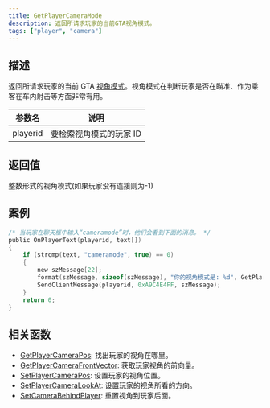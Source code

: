 ```yaml
---
title: GetPlayerCameraMode
description: 返回所请求玩家的当前GTA视角模式。
tags: ["player", "camera"]
---
```


<VersionWarnCN version='SA-MP 0.3c R3' />

## 描述

返回所请求玩家的当前 GTA [视角模式](../resources/cameramodes)。视角模式在判断玩家是否在瞄准、作为乘客在车内射击等方面非常有用。

| 参数名   | 说明                    |
| -------- | ----------------------- |
| playerid | 要检索视角模式的玩家 ID |

## 返回值

整数形式的视角模式(如果玩家没有连接则为-1)

## 案例

```c
/* 当玩家在聊天框中输入“cameramode”时，他们会看到下面的消息。 */
public OnPlayerText(playerid, text[])
{
    if (strcmp(text, "cameramode", true) == 0)
    {
        new szMessage[22];
        format(szMessage, sizeof(szMessage), "你的视角模式是: %d", GetPlayerCameraMode(playerid));
        SendClientMessage(playerid, 0xA9C4E4FF, szMessage);
    }
    return 0;
}
```

## 相关函数

- [GetPlayerCameraPos](GetPlayerCameraPos): 找出玩家的视角在哪里。
- [GetPlayerCameraFrontVector](GetPlayerCameraFrontVector): 获取玩家视角的前向量。
- [SetPlayerCameraPos](SetPlayerCameraPos): 设置玩家的视角位置。
- [SetPlayerCameraLookAt](SetPlayerCameraLookAt): 设置玩家的视角所看的方向。
- [SetCameraBehindPlayer](SetCameraBehindPlayer): 重置视角到玩家后面。

